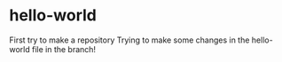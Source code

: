 # hello-world
First try to make a repository
Trying to make some changes in the hello-world file in the branch!
